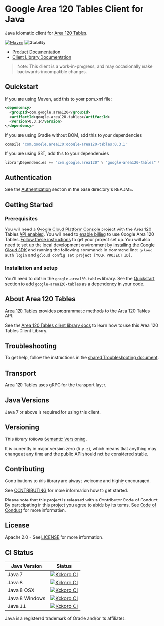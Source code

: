 # Google Area 120 Tables Client for Java

Java idiomatic client for [Area 120 Tables][product-docs].

[![Maven][maven-version-image]][maven-version-link]
![Stability][stability-image]

- [Product Documentation][product-docs]
- [Client Library Documentation][javadocs]

> Note: This client is a work-in-progress, and may occasionally
> make backwards-incompatible changes.

## Quickstart


If you are using Maven, add this to your pom.xml file:

```xml
<dependency>
  <groupId>com.google.area120</groupId>
  <artifactId>google-area120-tables</artifactId>
  <version>0.3.1</version>
</dependency>
```

If you are using Gradle without BOM, add this to your dependencies
```Groovy
compile 'com.google.area120:google-area120-tables:0.3.1'
```

If you are using SBT, add this to your dependencies
```Scala
libraryDependencies += "com.google.area120" % "google-area120-tables" % "0.3.1"
```

## Authentication

See the [Authentication][authentication] section in the base directory's README.

## Getting Started

### Prerequisites

You will need a [Google Cloud Platform Console][developer-console] project with the Area 120 Tables [API enabled][enable-api].
You will need to [enable billing][enable-billing] to use Google Area 120 Tables.
[Follow these instructions][create-project] to get your project set up. You will also need to set up the local development environment by
[installing the Google Cloud SDK][cloud-sdk] and running the following commands in command line:
`gcloud auth login` and `gcloud config set project [YOUR PROJECT ID]`.

### Installation and setup

You'll need to obtain the `google-area120-tables` library.  See the [Quickstart](#quickstart) section
to add `google-area120-tables` as a dependency in your code.

## About Area 120 Tables


[Area 120 Tables][product-docs] provides programmatic methods to the Area 120 Tables API.

See the [Area 120 Tables client library docs][javadocs] to learn how to
use this Area 120 Tables Client Library.






## Troubleshooting

To get help, follow the instructions in the [shared Troubleshooting document][troubleshooting].

## Transport

Area 120 Tables uses gRPC for the transport layer.

## Java Versions

Java 7 or above is required for using this client.

## Versioning


This library follows [Semantic Versioning](http://semver.org/).


It is currently in major version zero (``0.y.z``), which means that anything may change at any time
and the public API should not be considered stable.

## Contributing


Contributions to this library are always welcome and highly encouraged.

See [CONTRIBUTING][contributing] for more information how to get started.

Please note that this project is released with a Contributor Code of Conduct. By participating in
this project you agree to abide by its terms. See [Code of Conduct][code-of-conduct] for more
information.

## License

Apache 2.0 - See [LICENSE][license] for more information.

## CI Status

Java Version | Status
------------ | ------
Java 7 | [![Kokoro CI][kokoro-badge-image-1]][kokoro-badge-link-1]
Java 8 | [![Kokoro CI][kokoro-badge-image-2]][kokoro-badge-link-2]
Java 8 OSX | [![Kokoro CI][kokoro-badge-image-3]][kokoro-badge-link-3]
Java 8 Windows | [![Kokoro CI][kokoro-badge-image-4]][kokoro-badge-link-4]
Java 11 | [![Kokoro CI][kokoro-badge-image-5]][kokoro-badge-link-5]

Java is a registered trademark of Oracle and/or its affiliates.

[product-docs]: https://area120.google.com/
[javadocs]: https://googleapis.dev/java/google-area120-tables/latest/index.html
[kokoro-badge-image-1]: http://storage.googleapis.com/cloud-devrel-public/java/badges/java-area120-tables/java7.svg
[kokoro-badge-link-1]: http://storage.googleapis.com/cloud-devrel-public/java/badges/java-area120-tables/java7.html
[kokoro-badge-image-2]: http://storage.googleapis.com/cloud-devrel-public/java/badges/java-area120-tables/java8.svg
[kokoro-badge-link-2]: http://storage.googleapis.com/cloud-devrel-public/java/badges/java-area120-tables/java8.html
[kokoro-badge-image-3]: http://storage.googleapis.com/cloud-devrel-public/java/badges/java-area120-tables/java8-osx.svg
[kokoro-badge-link-3]: http://storage.googleapis.com/cloud-devrel-public/java/badges/java-area120-tables/java8-osx.html
[kokoro-badge-image-4]: http://storage.googleapis.com/cloud-devrel-public/java/badges/java-area120-tables/java8-win.svg
[kokoro-badge-link-4]: http://storage.googleapis.com/cloud-devrel-public/java/badges/java-area120-tables/java8-win.html
[kokoro-badge-image-5]: http://storage.googleapis.com/cloud-devrel-public/java/badges/java-area120-tables/java11.svg
[kokoro-badge-link-5]: http://storage.googleapis.com/cloud-devrel-public/java/badges/java-area120-tables/java11.html
[stability-image]: https://img.shields.io/badge/stability-alpha-orange
[maven-version-image]: https://img.shields.io/maven-central/v/com.google.area120/google-area120-tables.svg
[maven-version-link]: https://search.maven.org/search?q=g:com.google.area120%20AND%20a:google-area120-tables&core=gav
[authentication]: https://github.com/googleapis/google-cloud-java#authentication
[developer-console]: https://console.developers.google.com/
[create-project]: https://cloud.google.com/resource-manager/docs/creating-managing-projects
[cloud-sdk]: https://cloud.google.com/sdk/
[troubleshooting]: https://github.com/googleapis/google-cloud-common/blob/master/troubleshooting/readme.md#troubleshooting
[contributing]: https://github.com/googleapis/java-area120-tables/blob/master/CONTRIBUTING.md
[code-of-conduct]: https://github.com/googleapis/java-area120-tables/blob/master/CODE_OF_CONDUCT.md#contributor-code-of-conduct
[license]: https://github.com/googleapis/java-area120-tables/blob/master/LICENSE
[enable-billing]: https://cloud.google.com/apis/docs/getting-started#enabling_billing
[enable-api]: https://console.cloud.google.com/flows/enableapi?apiid=area120tables.googleapis.com
[libraries-bom]: https://github.com/GoogleCloudPlatform/cloud-opensource-java/wiki/The-Google-Cloud-Platform-Libraries-BOM
[shell_img]: https://gstatic.com/cloudssh/images/open-btn.png
